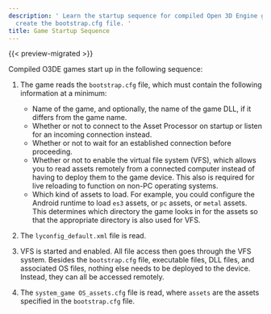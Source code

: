 ```yaml
---
description: ' Learn the startup sequence for compiled Open 3D Engine games and how to
  create the bootstrap.cfg file. '
title: Game Startup Sequence
---
```


{{< preview-migrated >}}

Compiled O3DE games start up in the following sequence:

1. The game reads the `bootstrap.cfg` file, which must contain the following information at a minimum:
   + Name of the game, and optionally, the name of the game DLL, if it differs from the game name.
   + Whether or not to connect to the Asset Processor on startup or listen for an incoming connection instead.
   + Whether or not to wait for an established connection before proceeding.
   + Whether or not to enable the virtual file system (VFS), which allows you to read assets remotely from a connected computer instead of having to deploy them to the game device. This also is required for live reloading to function on non-PC operating systems.
   + Which kind of assets to load. For example, you could configure the Android runtime to load `es3` assets, or `pc` assets, or `metal` assets. This determines which directory the game looks in for the assets so that the appropriate directory is also used for VFS.

1. The `lyconfig_default.xml` file is read.

1. VFS is started and enabled. All file access then goes through the VFS system. Besides the `bootstrap.cfg` file, executable files, DLL files, and associated OS files, nothing else needs to be deployed to the device. Instead, they can all be accessed remotely.

1. The `system_game OS_assets.cfg` file is read, where `assets` are the assets specified in the `bootstrap.cfg` file.
